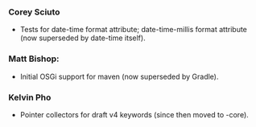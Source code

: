 ### Corey Sciuto

* Tests for date-time format attribute; date-time-millis format attribute (now
  superseded by date-time itself).

### Matt Bishop:

* Initial OSGi support for maven (now superseded by Gradle).

### Kelvin Pho

* Pointer collectors for draft v4 keywords (since then moved to -core).

